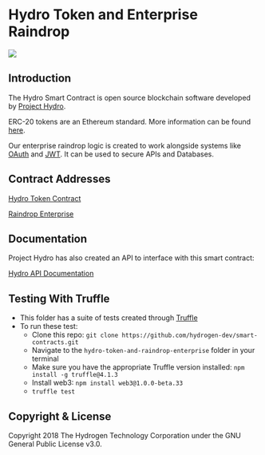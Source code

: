 # Hydro Token and Enterprise Raindrop
<img src="https://www.hydrogenplatform.com/images/logo_hydro.png">

## Introduction
The Hydro Smart Contract is open source blockchain software developed by [Project Hydro](http://www.projecthydro.com).

ERC-20 tokens are an Ethereum standard. More information can be found [here](https://theethereum.wiki/w/index.php/ERC20_Token_Standard).

Our enterprise raindrop logic is created to work alongside systems like [OAuth](https://en.wikipedia.org/wiki/OAuth) and [JWT](https://en.wikipedia.org/wiki/JSON_Web_Token). It can be used to secure APIs and Databases.

## Contract Addresses
[Hydro Token Contract](https://etherscan.io/token/0xebbdf302c940c6bfd49c6b165f457fdb324649bc)

[Raindrop Enterprise](https://etherscan.io/address/0xe68225eeaeae795bbfa3cebd1dfe422e1b17ce55)

## Documentation
Project Hydro has also created an API to interface with this smart contract:

[Hydro API Documentation](https://www.hydrogenplatform.com/docs/hydro/v1/)

## Testing With Truffle
- This folder has a suite of tests created through [Truffle](https://github.com/trufflesuite/truffle)
- To run these test:
  - Clone this repo: `git clone https://github.com/hydrogen-dev/smart-contracts.git`
  - Navigate to the `hydro-token-and-raindrop-enterprise` folder in your terminal
  - Make sure you have the appropriate Truffle version installed: `npm install -g truffle@4.1.3`
  - Install web3: `npm install web3@1.0.0-beta.33`
  - `truffle test`


## Copyright & License
Copyright 2018 The Hydrogen Technology Corporation under the GNU General Public License v3.0.
